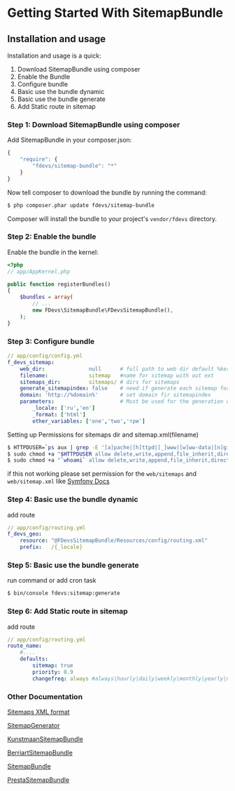 Getting Started With SitemapBundle
===========================================

## Installation and usage

Installation and usage is a quick:

1. Download SitemapBundle using composer
2. Enable the Bundle
3. Configure bundle
4. Basic use the bundle dynamic
5. Basic use the bundle generate
6. Add Static route in sitemap


### Step 1: Download SitemapBundle using composer

Add SitemapBundle in your composer.json:

```js
{
    "require": {
        "fdevs/sitemap-bundle": "*"
    }
}
```

Now tell composer to download the bundle by running the command:

``` bash
$ php composer.phar update fdevs/sitemap-bundle
```

Composer will install the bundle to your project's `vendor/fdevs` directory.


### Step 2: Enable the bundle

Enable the bundle in the kernel:

``` php
<?php
// app/AppKernel.php

public function registerBundles()
{
    $bundles = array(
        // ...
        new FDevs\SitemapBundle\FDevsSitemapBundle(),
    );
}
```

### Step 3: Configure bundle

``` yml
// app/config/config.yml
f_devs_sitemap:
    web_dir:              null      # full path to web dir default %kernel.root_dir%/../web
    filename:             sitemap   #name for sitemap with out ext
    sitemaps_dir:         sitemaps/ # dirs for sitemaps
    generate_sitemapindex: false    # need if generate each sitemap for parameters
    domain: 'http://%domain%'       # set domain fir sitemapindex
    parameters:                     # Must be used for the generation of loc
        _locale: ['ru','en']
        _format: ['html']
        other_variables: ['one','two','три']
```

Setting up Permissions for sitemaps dir and sitemap.xml(filename)

``` bash
$ HTTPDUSER=`ps aux | grep -E '[a]pache|[h]ttpd|[_]www|[w]ww-data|[n]ginx' | grep -v root | head -1 | cut -d\  -f1`
$ sudo chmod +a "$HTTPDUSER allow delete,write,append,file_inherit,directory_inherit" web/sitemaps web/sitemap.xml
$ sudo chmod +a "`whoami` allow delete,write,append,file_inherit,directory_inherit" web/sitemaps web/sitemap.xml
```

if this not working please set permission for the `web/sitemaps` and `web/sitemap.xml` like [Symfony Docs](http://symfony.com/doc/current/book/installation.html#configuration-and-setup)


### Step 4: Basic use the bundle dynamic

add route

``` yml
// app/config/routing.yml
f_devs_geo:
    resource: "@FDevsSitemapBundle/Resources/config/routing.xml"
    prefix:   /{_locale}
```

### Step 5: Basic use the bundle generate

run command or add cron task

``` bash
$ bin/console fdevs:sitemap:generate
```

### Step 6: Add Static route in sitemap

add route

``` yml
// app/config/routing.yml
route_name:
    #....
    defaults:
        sitemap: true
        priority: 0.9
        changefreq: always #always|hourly|daily|weekly|monthly|yearly|never or empty
```


### Other Documentation

[Sitemaps XML format](http://www.sitemaps.org/protocol.html)

[SitemapGenerator](https://github.com/K-Phoen/SitemapGenerator)

[KunstmaanSitemapBundle](https://github.com/Kunstmaan/KunstmaanSitemapBundle)

[BerriartSitemapBundle](https://github.com/artberri/BerriartSitemapBundle)

[SitemapBundle](https://github.com/ouardisoft/SitemapBundle)

[PrestaSitemapBundle](https://github.com/prestaconcept/PrestaSitemapBundle)